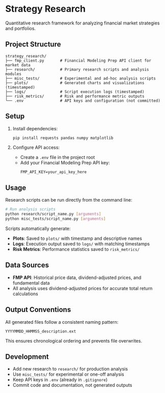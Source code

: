 # Strategy Research

Quantitative research framework for analyzing financial market strategies and portfolios.

## Project Structure

```
strategy_research/
├── fmp_client.py       # Financial Modeling Prep API client for market data
├── research/           # Primary research scripts and analysis modules
├── misc_tests/         # Experimental and ad-hoc analysis scripts
├── plots/              # Generated charts and visualizations (timestamped)
├── logs/               # Script execution logs (timestamped)
├── risk_metrics/       # Risk and performance metric outputs
└── .env                # API keys and configuration (not committed)
```

## Setup

1. Install dependencies:
   ```bash
   pip install requests pandas numpy matplotlib
   ```

2. Configure API access:
   - Create a `.env` file in the project root
   - Add your Financial Modeling Prep API key:
     ```
     FMP_API_KEY=your_api_key_here
     ```

## Usage

Research scripts can be run directly from the command line:

```bash
# Run analysis scripts
python research/script_name.py [arguments]
python misc_tests/script_name.py [arguments]
```

Scripts automatically generate:
- **Plots**: Saved to `plots/` with timestamp and descriptive names
- **Logs**: Execution output saved to `logs/` with matching timestamps
- **Risk Metrics**: Performance statistics saved to `risk_metrics/`

## Data Sources

- **FMP API**: Historical price data, dividend-adjusted prices, and fundamental data
- All analysis uses dividend-adjusted prices for accurate total return calculations

## Output Conventions

All generated files follow a consistent naming pattern:
```
YYYYMMDD_HHMMSS_description.ext
```

This ensures chronological ordering and prevents file overwrites.

## Development

- Add new research to `research/` for production analysis
- Use `misc_tests/` for experimental or one-off analysis
- Keep API keys in `.env` (already in `.gitignore`)
- Commit code and documentation, not generated outputs
